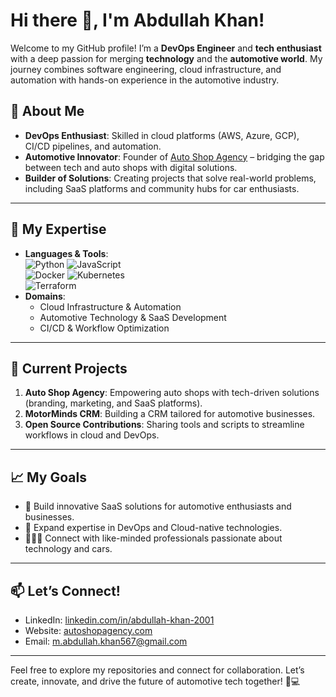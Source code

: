 # Hi there 👋, I'm Abdullah Khan!

Welcome to my GitHub profile! I’m a **DevOps Engineer** and **tech enthusiast** with a deep passion for merging **technology** and the **automotive world**. My journey combines software engineering, cloud infrastructure, and automation with hands-on experience in the automotive industry.

## 🚗 About Me  
- **DevOps Enthusiast**: Skilled in cloud platforms (AWS, Azure, GCP), CI/CD pipelines, and automation.  
- **Automotive Innovator**: Founder of [Auto Shop Agency]([https://example.com](https://autoshopagency.webflow.io)) – bridging the gap between tech and auto shops with digital solutions.  
- **Builder of Solutions**: Creating projects that solve real-world problems, including SaaS platforms and community hubs for car enthusiasts.  

---

## 🔧 My Expertise
- **Languages & Tools**:  
  ![Python](https://img.shields.io/badge/Code-Python-blue) ![JavaScript](https://img.shields.io/badge/Code-JavaScript-yellow)  
  ![Docker](https://img.shields.io/badge/Tools-Docker-blue) ![Kubernetes](https://img.shields.io/badge/Tools-Kubernetes-lightblue)  
  ![Terraform](https://img.shields.io/badge/Tools-Terraform-purple)  
- **Domains**:  
  - Cloud Infrastructure & Automation  
  - Automotive Technology & SaaS Development  
  - CI/CD & Workflow Optimization  

---

## 🌱 Current Projects
1. **Auto Shop Agency**: Empowering auto shops with tech-driven solutions (branding, marketing, and SaaS platforms).  
2. **MotorMinds CRM**: Building a CRM tailored for automotive businesses.  
3. **Open Source Contributions**: Sharing tools and scripts to streamline workflows in cloud and DevOps.

---

## 📈 My Goals
- 🔨 Build innovative SaaS solutions for automotive enthusiasts and businesses.  
- 🚀 Expand expertise in DevOps and Cloud-native technologies.  
- 🧑‍🤝‍🧑 Connect with like-minded professionals passionate about technology and cars.  

---

## 📫 Let’s Connect!
- LinkedIn: [linkedin.com/in/abdullah-khan-2001]([https://linkedin.com/in/abdullahkhan](https://www.linkedin.com/in/abdullah-khan-2001/))  
- Website: [autoshopagency.com](https://example.com)  
- Email: [m.abdullah.khan567@gmail.com](mailto:m.abdullah.khan567@gmail.com)

---

Feel free to explore my repositories and connect for collaboration. Let’s create, innovate, and drive the future of automotive tech together! 🚗💻
